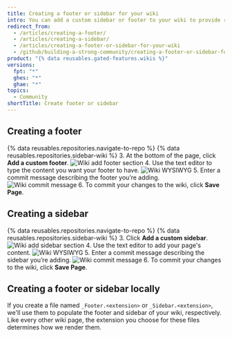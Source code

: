 ```yaml
---
title: Creating a footer or sidebar for your wiki
intro: You can add a custom sidebar or footer to your wiki to provide readers with more contextual information.
redirect_from:
  - /articles/creating-a-footer/
  - /articles/creating-a-sidebar/
  - /articles/creating-a-footer-or-sidebar-for-your-wiki
  - /github/building-a-strong-community/creating-a-footer-or-sidebar-for-your-wiki
product: "{% data reusables.gated-features.wikis %}"
versions:
  fpt: "*"
  ghes: "*"
  ghae: "*"
topics:
  - Community
shortTitle: Create footer or sidebar
---
```


## Creating a footer

{% data reusables.repositories.navigate-to-repo %}
{% data reusables.repositories.sidebar-wiki %} 3. At the bottom of the page, click **Add a custom footer**.
![Wiki add footer section](/assets/images/help/wiki/wiki_add_footer.png) 4. Use the text editor to type the content you want your footer to have.
![Wiki WYSIWYG](/assets/images/help/wiki/wiki-footer.png) 5. Enter a commit message describing the footer you’re adding.
![Wiki commit message](/assets/images/help/wiki/wiki_commit_message.png) 6. To commit your changes to the wiki, click **Save Page**.

## Creating a sidebar

{% data reusables.repositories.navigate-to-repo %}
{% data reusables.repositories.sidebar-wiki %} 3. Click **Add a custom sidebar**.
![Wiki add sidebar section](/assets/images/help/wiki/wiki_add_sidebar.png) 4. Use the text editor to add your page's content.
![Wiki WYSIWYG](/assets/images/help/wiki/wiki-sidebar.png) 5. Enter a commit message describing the sidebar you’re adding.
![Wiki commit message](/assets/images/help/wiki/wiki_commit_message.png) 6. To commit your changes to the wiki, click **Save Page**.

## Creating a footer or sidebar locally

If you create a file named `_Footer.<extension>` or `_Sidebar.<extension>`, we'll use them to populate the footer and sidebar of your wiki, respectively. Like every other wiki page, the extension you choose for these files determines how we render them.
